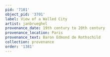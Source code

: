 ```yaml
---
pid: '7101'
object_pid: '3701'
label: View of a Walled City
artist: janbrueghel
provenance_date: 19th century to 20th century
provenance_location: Paris
provenance_text: Baron Edmond de Rothschild
collection: provenance
order: '1381'
---
```

